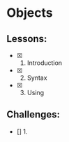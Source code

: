 # Objects
## Lessons:
  - [x] 1. Introduction
  - [x] 2. Syntax
  - [x] 3. Using
  


## Challenges:
  - [] 1. 
